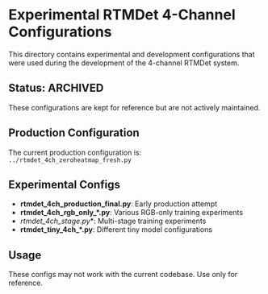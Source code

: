 # Experimental RTMDet 4-Channel Configurations

This directory contains experimental and development configurations that were used during the development of the 4-channel RTMDet system.

## Status: ARCHIVED
These configurations are kept for reference but are not actively maintained.

## Production Configuration
The current production configuration is: `../rtmdet_4ch_zeroheatmap_fresh.py`

## Experimental Configs

- **rtmdet_4ch_production_final.py**: Early production attempt
- **rtmdet_4ch_rgb_only_*.py**: Various RGB-only training experiments  
- **rtmdet_4ch_stage*.py**: Multi-stage training experiments
- **rtmdet_tiny_4ch_*.py**: Different tiny model configurations

## Usage
These configs may not work with the current codebase. Use only for reference.
